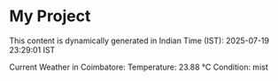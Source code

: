 # My Project

This content is dynamically generated in Indian Time (IST): 2025-07-19 23:29:01 IST


Current Weather in Coimbatore:
Temperature: 23.88 °C
Condition: mist
